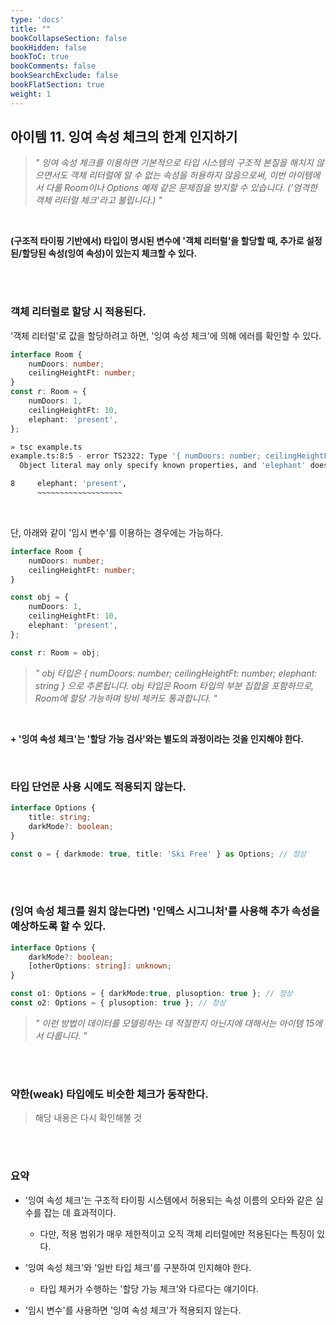 ```yaml
---
type: 'docs'
title: ""
bookCollapseSection: false
bookHidden: false
bookToC: true
bookComments: false
bookSearchExclude: false
bookFlatSection: true
weight: 1
---
```


## 아이템 11. 잉여 속성 체크의 한계 인지하기

> *" 잉여 속성 체크를 이용하면 기본적으로 타입 시스템의 구조적 본질을 해치지 않으면서도 객체 리터럴에 알 수 없는 속성을 허용하지 않음으로써, 이번 아이템에서 다룰 Room이나 Options 예제 같은 문제점을 방지할 수 있습니다. ('엄격한 객체 리터럴 체크'라고 불립니다.) "*

<br>

**(구조적 타이핑 기반에서) 타입이 명시된 변수에 '객체 리터럴'을 할당할 때, 추가로 설정된/할당된 속성(잉여 속성)이 있는지 체크할 수 있다.**

<br><br>

### 객체 리터럴로 할당 시 적용된다.

'객체 리터럴'로 값을 할당하려고 하면, '잉여 속성 체크'에 의해 에러를 확인할 수 있다.

```ts
interface Room {
    numDoors: number;
    ceilingHeightFt: number;
}
const r: Room = {
    numDoors: 1,
    ceilingHeightFt: 10,
    elephant: 'present',
};
```

```sh
» tsc example.ts
example.ts:8:5 - error TS2322: Type '{ numDoors: number; ceilingHeightFt: number; elephant: string; }' is not assignable to type 'Room'.
  Object literal may only specify known properties, and 'elephant' does not exist in type 'Room'.

8     elephant: 'present',
      ~~~~~~~~~~~~~~~~~~~

```

<br>

단, 아래와 같이 '임시 변수'를 이용하는 경우에는 가능하다. 

```ts
interface Room {
    numDoors: number;
    ceilingHeightFt: number;
}

const obj = {
    numDoors: 1,
    ceilingHeightFt: 10,
    elephant: 'present',
};

const r: Room = obj;
```

> *" obj 타입은 { numDoors: number; ceilingHeightFt: number; elephant: string } 으로 추론됩니다. obj 타입은 Room 타입의 부분 집합을 포함하므로, Room에 할당 가능하며 탕비 체커도 통과합니다. "*

<br>

**\+ '잉여 속성 체크'는 '할당 가능 검사'와는 별도의 과정이라는 것을 인지해야 한다.**

<br>

### 타입 단언문 사용 시에도 적용되지 않는다.

```ts
interface Options {
    title: string;
    darkMode?: boolean;
}

const o = { darkmode: true, title: 'Ski Free' } as Options; // 정상
```

<br><br>

### (잉여 속성 체크를 원치 않는다면) '인덱스 시그니처'를 사용해 추가 속성을 예상하도록 할 수 있다.

```ts
interface Options {
    darkMode?: boolean;
    [otherOptions: string]: unknown;
}

const o1: Options = { darkMode:true, plusoption: true }; // 정상
const o2: Options = { plusoption: true }; // 정상
```

> *" 이런 방법이 데이터를 모델링하는 데 적절한지 아닌지에 대해서는 아이템 15에서 다룹니다. "*

<br><br>

### 약한(weak) 타입에도 비슷한 체크가 동작한다.

> 해당 내용은 다시 확인해볼 것


<br><br>

### 요약

- '잉여 속성 체크'는 구조적 타이핑 시스템에서 허용되는 속성 이름의 오타와 같은 실수를 잡는 데 효과적이다.
    - 다만, 적용 범위가 매우 제한적이고 오직 객체 리터럴에만 적용된다는 특징이 있다.

- '잉여 속성 체크'와 '일반 타입 체크'를 구분하여 인지해야 한다.
  - 타입 체커가 수행하는 '할당 가능 체크'와 다르다는 얘기이다.

- '임시 변수'를 사용하면 '잉여 속성 체크'가 적용되지 않는다.

